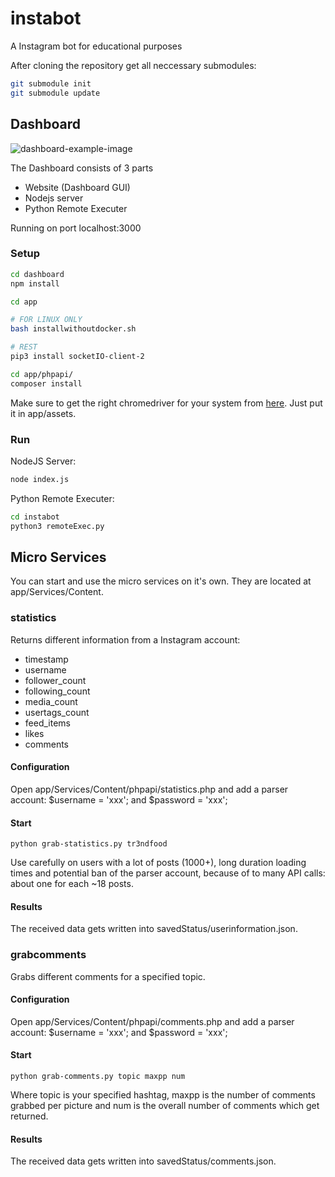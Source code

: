 # instabot
A Instagram bot for educational purposes

After cloning the repository get all neccessary submodules:
```bash
git submodule init
git submodule update
```

## Dashboard 

![dashboard-example-image](https://github.com/MoritzGruber/instabot/blob/master/dashboard/dashboard-img.png)

The Dashboard consists of 3 parts
* Website (Dashboard GUI)
* Nodejs server
* Python Remote Executer

Running on port localhost:3000

### Setup 
```bash
cd dashboard 
npm install
```

```bash
cd app

# FOR LINUX ONLY
bash installwithoutdocker.sh

# REST
pip3 install socketIO-client-2
```

```bash
cd app/phpapi/ 
composer install
```

Make sure to get the right chromedriver for your system from [here](https://chromedriver.storage.googleapis.com/index.html?path=2.30/). Just put it in app/assets.

### Run 

NodeJS Server:
```bash
node index.js
```

Python Remote Executer:
```bash
cd instabot
python3 remoteExec.py
```

## Micro Services

You can start and use the micro services on it's own. They are located at app/Services/Content.

### statistics

Returns different information from a Instagram account:

* timestamp
* username
* follower_count
* following_count
* media_count
* usertags_count
* feed_items
* likes
* comments

#### Configuration

Open app/Services/Content/phpapi/statistics.php and add a parser account: $username = 'xxx'; and $password = 'xxx';

#### Start

```python grab-statistics.py tr3ndfood```

Use carefully on users with a lot of posts (1000+), long duration loading times and potential ban of the parser account, because of to many API calls: about one for each ~18 posts.

#### Results

The received data gets written into savedStatus/userinformation.json.

### grabcomments

Grabs different comments for a specified topic.

#### Configuration

Open app/Services/Content/phpapi/comments.php and add a parser account: $username = 'xxx'; and $password = 'xxx';

#### Start

```python grab-comments.py topic maxpp num```

Where topic is your specified hashtag, maxpp is the number of comments grabbed per picture and num is the overall number of comments which get returned.

#### Results

The received data gets written into savedStatus/comments.json.
